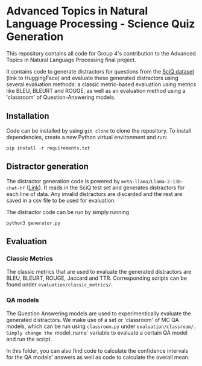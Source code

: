 # Advanced Topics in Natural Language Processing - Science Quiz Generation
This repository contains all code for Group 4's contribution to the Advanced Topics in Natural Language Processing final project. 

It contains code to generate distractors for questions from the [SciQ dataset](https://huggingface.co/datasets/allenai/sciq) (link to HuggingFace) and evaluate these generated distractors using several evaluation methods: a classic metric-based evaluation using metrics like BLEU, BLEURT and ROUGE, as well as an evaluation method using a 'classroom' of Question-Answering models. 

## Installation
Code can be installed by using `git clone` to clone the repository. 
To install dependencies, create a new Python virtual environment and run:

    pip install -r requirements.txt

## Distractor generation
The distractor generation code is powered by `meta-llama/Llama-2-13b-chat-hf` ([Link](https://huggingface.co/meta-llama/Llama-2-13b-chat-hf)). It reads in the SciQ test set and generates distractors for each line of data. Any invalid distractors are discarded and the rest are saved in a csv file to be used for evaluation. 

The distractor code can be run by simply running 

    python3 generator.py

## Evaluation 
### Classic Metrics
The classic metrics that are used to evaluate the generated distractors are BLEU, BLEURT, ROUGE, Jaccard and TTR. Corresponding scripts can be found under `evaluation/classic_metrics/`. 

### QA models
The Question Answering models are used to experimentically evaluate the generated distractors. We make use of a set or 'classroom' of MC QA models, which can be run using `classroom.py` under `evaluation/classroom/. Simply change the `model_name` variable to evaluate a certain QA model and run the script. 

In this folder, you can also find code to calculate the confidence intervals for the QA models' answers as well as code to calculate the overall mean.
